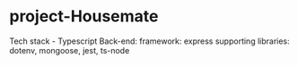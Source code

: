 # project-Housemate

Tech stack
    - Typescript
Back-end: 
    framework: express
    supporting libraries: dotenv, mongoose, jest, ts-node
